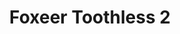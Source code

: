 ---
color: orange
category: Cameras
group: Analog
visible: true
order: 2
title: Foxeer Toothless 2
link: https://www.foxeer.com/search?keywords=Foxeer+Toothless+2+fpv+camera+HDR
img: /uploads/equipment/video/cameras-foxeer-toothless-2.png
text: You'll see Foxeer around pretty often, as they have a wide range of cams for different uses. The Toothless 2 is great for both day and night flying alike
info: 
  - $36.9
  - 1200<TVL>
  - 160°<FOV>
  - 1/2"<Sensor Size>
  - Mini/Micro/Nano<Size>
  - 9.7/8.5/3.1g<Mini/Micro/Nano Weight>
---